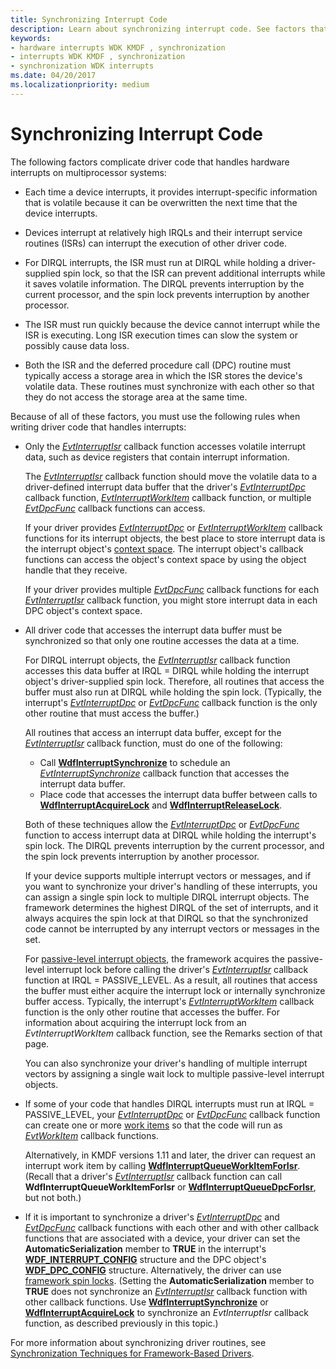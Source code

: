 ```yaml
---
title: Synchronizing Interrupt Code
description: Learn about synchronizing interrupt code. See factors that complicate driver code for hardware interrupts and view rules used to avoid those complications.
keywords:
- hardware interrupts WDK KMDF , synchronization
- interrupts WDK KMDF , synchronization
- synchronization WDK interrupts
ms.date: 04/20/2017
ms.localizationpriority: medium
---
```


# Synchronizing Interrupt Code


The following factors complicate driver code that handles hardware interrupts on multiprocessor systems:

-   Each time a device interrupts, it provides interrupt-specific information that is volatile because it can be overwritten the next time that the device interrupts.

-   Devices interrupt at relatively high IRQLs and their interrupt service routines (ISRs) can interrupt the execution of other driver code.

-   For DIRQL interrupts, the ISR must run at DIRQL while holding a driver-supplied spin lock, so that the ISR can prevent additional interrupts while it saves volatile information. The DIRQL prevents interruption by the current processor, and the spin lock prevents interruption by another processor.

-   The ISR must run quickly because the device cannot interrupt while the ISR is executing. Long ISR execution times can slow the system or possibly cause data loss.

-   Both the ISR and the deferred procedure call (DPC) routine must typically access a storage area in which the ISR stores the device's volatile data. These routines must synchronize with each other so that they do not access the storage area at the same time.

Because of all of these factors, you must use the following rules when writing driver code that handles interrupts:

-   Only the [*EvtInterruptIsr*](/windows-hardware/drivers/ddi/wdfinterrupt/nc-wdfinterrupt-evt_wdf_interrupt_isr) callback function accesses volatile interrupt data, such as device registers that contain interrupt information.

    The [*EvtInterruptIsr*](/windows-hardware/drivers/ddi/wdfinterrupt/nc-wdfinterrupt-evt_wdf_interrupt_isr) callback function should move the volatile data to a driver-defined interrupt data buffer that the driver's [*EvtInterruptDpc*](/windows-hardware/drivers/ddi/wdfinterrupt/nc-wdfinterrupt-evt_wdf_interrupt_dpc) callback function, [*EvtInterruptWorkItem*](/windows-hardware/drivers/ddi/wdfinterrupt/nc-wdfinterrupt-evt_wdf_interrupt_workitem) callback function, or multiple [*EvtDpcFunc*](/windows-hardware/drivers/ddi/wdfdpc/nc-wdfdpc-evt_wdf_dpc) callback functions can access.

    If your driver provides [*EvtInterruptDpc*](/windows-hardware/drivers/ddi/wdfinterrupt/nc-wdfinterrupt-evt_wdf_interrupt_dpc) or [*EvtInterruptWorkItem*](/windows-hardware/drivers/ddi/wdfinterrupt/nc-wdfinterrupt-evt_wdf_interrupt_workitem) callback functions for its interrupt objects, the best place to store interrupt data is the interrupt object's [context space](framework-object-context-space.md). The interrupt object's callback functions can access the object's context space by using the object handle that they receive.

    If your driver provides multiple [*EvtDpcFunc*](/windows-hardware/drivers/ddi/wdfdpc/nc-wdfdpc-evt_wdf_dpc) callback functions for each [*EvtInterruptIsr*](/windows-hardware/drivers/ddi/wdfinterrupt/nc-wdfinterrupt-evt_wdf_interrupt_isr) callback function, you might store interrupt data in each DPC object's context space.

-   All driver code that accesses the interrupt data buffer must be synchronized so that only one routine accesses the data at a time.

    For DIRQL interrupt objects, the [*EvtInterruptIsr*](/windows-hardware/drivers/ddi/wdfinterrupt/nc-wdfinterrupt-evt_wdf_interrupt_isr) callback function accesses this data buffer at IRQL = DIRQL while holding the interrupt object's driver-supplied spin lock. Therefore, all routines that access the buffer must also run at DIRQL while holding the spin lock. (Typically, the interrupt's [*EvtInterruptDpc*](/windows-hardware/drivers/ddi/wdfinterrupt/nc-wdfinterrupt-evt_wdf_interrupt_dpc) or [*EvtDpcFunc*](/windows-hardware/drivers/ddi/wdfdpc/nc-wdfdpc-evt_wdf_dpc) callback function is the only other routine that must access the buffer.)

    All routines that access an interrupt data buffer, except for the [*EvtInterruptIsr*](/windows-hardware/drivers/ddi/wdfinterrupt/nc-wdfinterrupt-evt_wdf_interrupt_isr) callback function, must do one of the following:

    -   Call [**WdfInterruptSynchronize**](/windows-hardware/drivers/ddi/wdfinterrupt/nf-wdfinterrupt-wdfinterruptsynchronize) to schedule an [*EvtInterruptSynchronize*](/windows-hardware/drivers/ddi/wdfinterrupt/nc-wdfinterrupt-evt_wdf_interrupt_synchronize) callback function that accesses the interrupt data buffer.
    -   Place code that accesses the interrupt data buffer between calls to [**WdfInterruptAcquireLock**](/previous-versions/ff547340(v=vs.85)) and [**WdfInterruptReleaseLock**](/previous-versions/ff547376(v=vs.85)).

    Both of these techniques allow the [*EvtInterruptDpc*](/windows-hardware/drivers/ddi/wdfinterrupt/nc-wdfinterrupt-evt_wdf_interrupt_dpc) or [*EvtDpcFunc*](/windows-hardware/drivers/ddi/wdfdpc/nc-wdfdpc-evt_wdf_dpc) function to access interrupt data at DIRQL while holding the interrupt's spin lock. The DIRQL prevents interruption by the current processor, and the spin lock prevents interruption by another processor.

    If your device supports multiple interrupt vectors or messages, and if you want to synchronize your driver's handling of these interrupts, you can assign a single spin lock to multiple DIRQL interrupt objects. The framework determines the highest DIRQL of the set of interrupts, and it always acquires the spin lock at that DIRQL so that the synchronized code cannot be interrupted by any interrupt vectors or messages in the set.

    For [passive-level interrupt objects](supporting-passive-level-interrupts.md), the framework acquires the passive-level interrupt lock before calling the driver's [*EvtInterruptIsr*](/windows-hardware/drivers/ddi/wdfinterrupt/nc-wdfinterrupt-evt_wdf_interrupt_isr) callback function at IRQL = PASSIVE\_LEVEL. As a result, all routines that access the buffer must either acquire the interrupt lock or internally synchronize buffer access. Typically, the interrupt's [*EvtInterruptWorkItem*](/windows-hardware/drivers/ddi/wdfinterrupt/nc-wdfinterrupt-evt_wdf_interrupt_workitem) callback function is the only other routine that accesses the buffer. For information about acquiring the interrupt lock from an *EvtInterruptWorkItem* callback function, see the Remarks section of that page.

    You can also synchronize your driver's handling of multiple interrupt vectors by assigning a single wait lock to multiple passive-level interrupt objects.

-   If some of your code that handles DIRQL interrupts must run at IRQL = PASSIVE\_LEVEL, your [*EvtInterruptDpc*](/windows-hardware/drivers/ddi/wdfinterrupt/nc-wdfinterrupt-evt_wdf_interrupt_dpc) or [*EvtDpcFunc*](/windows-hardware/drivers/ddi/wdfdpc/nc-wdfdpc-evt_wdf_dpc) callback function can create one or more [work items](using-framework-work-items.md) so that the code will run as [*EvtWorkItem*](/windows-hardware/drivers/ddi/wdfworkitem/nc-wdfworkitem-evt_wdf_workitem) callback functions.

    Alternatively, in KMDF versions 1.11 and later, the driver can request an interrupt work item by calling [**WdfInterruptQueueWorkItemForIsr**](/windows-hardware/drivers/ddi/wdfinterrupt/nf-wdfinterrupt-wdfinterruptqueueworkitemforisr). (Recall that a driver's [*EvtInterruptIsr*](/windows-hardware/drivers/ddi/wdfinterrupt/nc-wdfinterrupt-evt_wdf_interrupt_isr) callback function can call **WdfInterruptQueueWorkItemForIsr** or [**WdfInterruptQueueDpcForIsr**](/windows-hardware/drivers/ddi/wdfinterrupt/nf-wdfinterrupt-wdfinterruptqueuedpcforisr), but not both.)

-   If it is important to synchronize a driver's [*EvtInterruptDpc*](/windows-hardware/drivers/ddi/wdfinterrupt/nc-wdfinterrupt-evt_wdf_interrupt_dpc) and [*EvtDpcFunc*](/windows-hardware/drivers/ddi/wdfdpc/nc-wdfdpc-evt_wdf_dpc) callback functions with each other and with other callback functions that are associated with a device, your driver can set the **AutomaticSerialization** member to **TRUE** in the interrupt's [**WDF\_INTERRUPT\_CONFIG**](/windows-hardware/drivers/ddi/wdfinterrupt/ns-wdfinterrupt-_wdf_interrupt_config) structure and the DPC object's [**WDF\_DPC\_CONFIG**](/windows-hardware/drivers/ddi/wdfdpc/ns-wdfdpc-_wdf_dpc_config) structure. Alternatively, the driver can use [framework spin locks](using-framework-locks.md#framework-spin-locks). (Setting the **AutomaticSerialization** member to **TRUE** does not synchronize an [*EvtInterruptIsr*](/windows-hardware/drivers/ddi/wdfinterrupt/nc-wdfinterrupt-evt_wdf_interrupt_isr) callback function with other callback functions. Use [**WdfInterruptSynchronize**](/windows-hardware/drivers/ddi/wdfinterrupt/nf-wdfinterrupt-wdfinterruptsynchronize) or [**WdfInterruptAcquireLock**](/previous-versions/ff547340(v=vs.85)) to synchronize an *EvtInterruptIsr* callback function, as described previously in this topic.)

For more information about synchronizing driver routines, see [Synchronization Techniques for Framework-Based Drivers](./using-automatic-synchronization.md).

 

